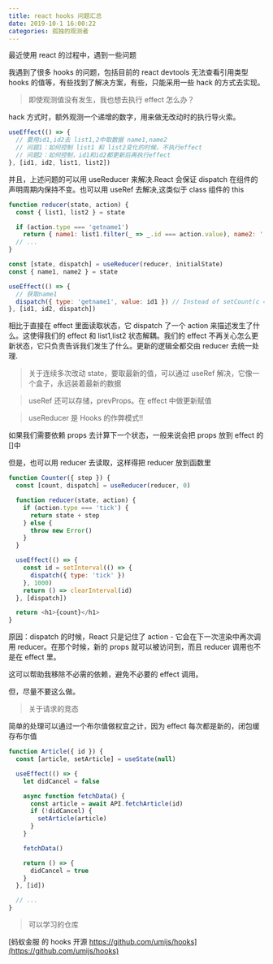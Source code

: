 ```yaml
---
title: react hooks 问题汇总
date: 2019-10-1 16:00:22
categories: 孤独的观测者
---
```


最近使用 react 的过程中，遇到一些问题

<!--more-->

我遇到了很多 hooks 的问题，包括目前的 react devtools 无法查看引用类型 hooks 的值等，有些找到了解决方案，有些，只能采用一些 hack 的方式去实现。

> 即使观测值没有发生，我也想去执行 effect 怎么办？

hack 方式时，额外观测一个递增的数字，用来做无改动时的执行导火索。

```js
useEffect(() => {
  // 要用id1,id2去 list1,2中取数据 name1,name2
  // 问题1：如何控制 list1 和 list2变化的时候，不执行effect
  // 问题2：如何控制，id1和id2都更新后再执行effect
}, [id1, id2, list1, list2])
```

并且，上述问题的可以用 useReducer 来解决.React 会保证 dispatch 在组件的声明周期内保持不变。也可以用 useRef 去解决,这类似于 class 组件的 this

```js
function reducer(state, action) {
  const { list1, list2 } = state

  if (action.type === 'getname1')
    return { name1: list1.filter(_ => _.id === action.value), name2: '' }
  // ...
}

const [state, dispatch] = useReducer(reducer, initialState)
const { name1, name2 } = state

useEffect(() => {
  // 获取name1
  dispatch({ type: 'getname1', value: id1 }) // Instead of setCount(c => c + step);
}, [id1, id2, dispatch])
```

相比于直接在 effect 里面读取状态，它 dispatch 了一个 action 来描述发生了什么。这使得我们的 effect 和 list1,list2 状态解耦。我们的 effect 不再关心怎么更新状态，它只负责告诉我们发生了什么。更新的逻辑全都交由 reducer 去统一处理.

> 关于连续多次改动 state，要取最新的值，可以通过 useRef 解决，它像一个盒子，永远装着最新的数据

> useRef 还可以存储，prevProps。在 effect 中做更新赋值

> useReducer 是 Hooks 的作弊模式!!

如果我们需要依赖 props 去计算下一个状态，一般来说会把 props 放到 effect 的[]中

但是，也可以用 reducer 去读取，这样得把 reducer 放到函数里

```js
function Counter({ step }) {
  const [count, dispatch] = useReducer(reducer, 0)

  function reducer(state, action) {
    if (action.type === 'tick') {
      return state + step
    } else {
      throw new Error()
    }
  }

  useEffect(() => {
    const id = setInterval(() => {
      dispatch({ type: 'tick' })
    }, 1000)
    return () => clearInterval(id)
  }, [dispatch])

  return <h1>{count}</h1>
}
```

原因：dispatch 的时候，React 只是记住了 action - 它会在下一次渲染中再次调用 reducer。在那个时候，新的 props 就可以被访问到，而且 reducer 调用也不是在 effect 里。

这可以帮助我移除不必需的依赖，避免不必要的 effect 调用。

但，尽量不要这么做。

> 关于请求的竞态

简单的处理可以通过一个布尔值做权宜之计，因为 effect 每次都是新的，闭包缓存布尔值

```js
function Article({ id }) {
  const [article, setArticle] = useState(null)

  useEffect(() => {
    let didCancel = false

    async function fetchData() {
      const article = await API.fetchArticle(id)
      if (!didCancel) {
        setArticle(article)
      }
    }

    fetchData()

    return () => {
      didCancel = true
    }
  }, [id])

  // ...
}
```

> 可以学习的仓库

[蚂蚁金服 的 hooks 开源 https://github.com/umijs/hooks](https://github.com/umijs/hooks)
